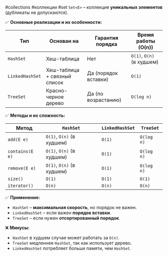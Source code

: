#collections #коллекции #set 
`Set<E>` – коллекция **уникальных элементов** (дубликаты не допускаются).

✅ **Основные реализации и их особенности:**

|Тип|Основан на|Гарантия порядка|Время работы (O(n))|
|---|---|---|---|
|`HashSet`|Хеш-таблица|Нет|`O(1)`, `O(n)` (в худшем)|
|`LinkedHashSet`|Хеш-таблица + связный список|Да (порядок вставки)|`O(1)`|
|`TreeSet`|Красно-черное дерево|Да (по возрастанию)|`O(log n)`|

✅ **Методы и их сложность:**

|Метод|`HashSet`|`LinkedHashSet`|`TreeSet`|
|---|---|---|---|
|`add(E e)`|`O(1)`, `O(n)` (в худшем)|`O(1)`|`O(log n)`|
|`contains(E e)`|`O(1)`, `O(n)` (в худшем)|`O(1)`|`O(log n)`|
|`remove(E e)`|`O(1)`, `O(n)` (в худшем)|`O(1)`|`O(log n)`|
|`size()`|`O(1)`|`O(1)`|`O(1)`|
|`iterator()`|`O(n)`|`O(n)`|`O(n)`|

✅ **Применение:**

- `HashSet` – **максимальная скорость**, но порядок не важен.
- `LinkedHashSet` – если важен **порядок вставки**.
- `TreeSet` – если нужен **отсортированный порядок**.

❌ **Минусы:**

- `HashSet` в худшем случае может работать за `O(n)`.
- `TreeSet` медленнее `HashSet`, так как использует дерево.
- `LinkedHashSet` потребляет больше памяти, чем `HashSet`.